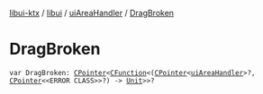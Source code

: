 [libui-ktx](../../index.md) / [libui](../index.md) / [uiAreaHandler](index.md) / [DragBroken](./-drag-broken.md)

# DragBroken

`var DragBroken: `[`CPointer`](../../kotlinx.cinterop/-c-pointer/index.md)`<`[`CFunction`](../../kotlinx.cinterop/-c-function/index.md)`<(`[`CPointer`](../../kotlinx.cinterop/-c-pointer/index.md)`<`[`uiAreaHandler`](index.md)`>?, `[`CPointer`](../../kotlinx.cinterop/-c-pointer/index.md)`<<ERROR CLASS>>?) -> `[`Unit`](https://kotlinlang.org/api/latest/jvm/stdlib/kotlin/-unit/index.html)`>>?`